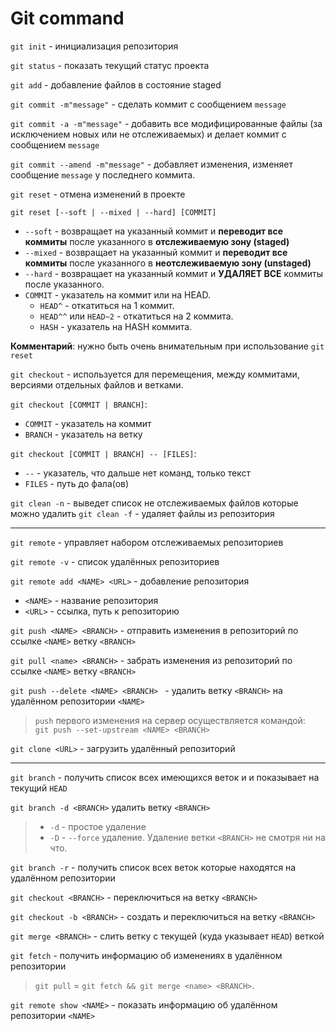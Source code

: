 # Git command

`git init` - инициализация репозитория

`git status` - показать текущий статус проекта

`git add` - добавление файлов в состояние staged 

`git commit -m"message"` - сделать коммит с сообщением `message`

`git commit -a -m"message"` - добавить все модифицированные файлы (за исключением новых или не отслеживаемых) и делает коммит с сообщением `message`

`git commit --amend -m"message"` - добавляет изменения, изменяет сообщение `message` у последнего коммита.

`git reset` - отмена изменений в проекте

`git reset [--soft | --mixed | --hard] [COMMIT]`    
- `--soft` - возвращает на указанный коммит и **переводит все коммиты** после указанного в **отслеживаемую зону (staged)**
- `--mixed` - возвращает на указанный коммит и **переводит все коммиты** после указанного в **неотслеживаемую зону (unstaged)**
- `--hard` - возвращает на указанный коммит и **УДАЛЯЕТ ВСЕ** коммиты после указанного.
- `COMMIT` - указатель на коммит или на HEAD.
  - `HEAD^` - откатиться на 1 коммит.
  - `HEAD^^` или `HEAD~2` - откатиться на 2 коммита.
  - `HASH` - указатель на HASH коммита.

**Комментарий**: нужно быть очень внимательным при использование `git reset`

`git checkout` - используется для перемещения, между коммитами, версиями отдельных файлов и ветками.

`git checkout [COMMIT | BRANCH]`:
- `COMMIT` - указатель на коммит
- `BRANCH` - указатель на ветку

`git checkout [COMMIT | BRANCH] -- [FILES]`:
- `--` - указатель, что дальше нет команд, только текст
- `FILES` - путь до фала(ов)

`git clean -n` - выведет список не отслеживаемых файлов которые можно удалить
`git clean -f` - удаляет файлы из репозитория 

---

`git remote` - управляет набором отслеживаемых репозиториев

`git remote -v` - список удалённых репозиториев

`git remote add <NAME> <URL>` - добавление репозитория
- `<NAME>` - название репозитория
- `<URL>` - ссылка, путь к репозиторию

`git push <NAME> <BRANCH>` - отправить изменения в репозиторий по ссылке `<NAME>` ветку `<BRANCH>`

`git pull <name> <BRANCH>` - забрать изменения из репозиторий по ссылке `<NAME>` ветку `<BRANCH>`

`git push --delete <NAME> <BRANCH> ` - удалить ветку `<BRANCH>` на удалённом репозитории `<NAME>`

> `push` первого изменения на сервер осуществляется командой:
` git push --set-upstream <NAME> <BRANCH>`

`git clone <URL>` - загрузить удалённый репозиторий

---

`git branch` - получить список всех имеющихся веток и и показывает на текущий `HEAD`

`git branch -d <BRANCH>` удалить ветку `<BRANCH>`
> - `-d` - простое удаление
> - `-D` - `--force` удаление. Удаление ветки `<BRANCH>` не смотря ни на что.

`git branch -r` - получить список всех веток которые находятся на удалённом репозитории

`git checkout <BRANCH>` - переключиться на ветку `<BRANCH>`

`git checkout -b <BRANCH>` - создать и переключиться на ветку `<BRANCH>`

`git merge <BRANCH>` - слить ветку <BRANCH> c текущей (куда указывает `HEAD`) веткой

`git fetch` - получить информацию об изменениях в удалённом репозитории
> `git pull` = `git fetch && git merge <name> <BRANCH>`.

`git remote show <NAME>` - показать информацию об удалённом репозитории `<NAME>`

